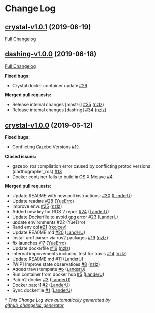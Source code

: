 # Change Log

## [crystal-v1.0.1](https://github.com/AcutronicRobotics/gym-gazebo2/tree/crystal-v1.0.1) (2019-06-19)
[Full Changelog](https://github.com/AcutronicRobotics/gym-gazebo2/compare/dashing-v1.0.0...crystal-v1.0.1)

## [dashing-v1.0.0](https://github.com/AcutronicRobotics/gym-gazebo2/tree/dashing-v1.0.0) (2019-06-18)
[Full Changelog](https://github.com/AcutronicRobotics/gym-gazebo2/compare/crystal-v1.0.0...dashing-v1.0.0)

**Fixed bugs:**

- Crystal docker container update [\#29](https://github.com/AcutronicRobotics/gym-gazebo2/issues/29)

**Merged pull requests:**

- Release internal changes \[master\] [\#35](https://github.com/AcutronicRobotics/gym-gazebo2/pull/35) ([nzlz](https://github.com/nzlz))
- Release internal changes \[dashing\] [\#34](https://github.com/AcutronicRobotics/gym-gazebo2/pull/34) ([nzlz](https://github.com/nzlz))

## [crystal-v1.0.0](https://github.com/AcutronicRobotics/gym-gazebo2/tree/crystal-v1.0.0) (2019-06-12)
**Fixed bugs:**

- Conflicting Gazebo Versions [\#10](https://github.com/AcutronicRobotics/gym-gazebo2/issues/10)

**Closed issues:**

- gazebo\_ros compilation error caused by conflicting protoc versions \(carthographer\_ros\) [\#13](https://github.com/AcutronicRobotics/gym-gazebo2/issues/13)
- Docker container fails to build in OS X Mojave [\#4](https://github.com/AcutronicRobotics/gym-gazebo2/issues/4)

**Merged pull requests:**

- Update README with new pull instructions: [\#30](https://github.com/AcutronicRobotics/gym-gazebo2/pull/30) ([LanderU](https://github.com/LanderU))
- Update readme [\#28](https://github.com/AcutronicRobotics/gym-gazebo2/pull/28) ([YueErro](https://github.com/YueErro))
- Improve envs [\#25](https://github.com/AcutronicRobotics/gym-gazebo2/pull/25) ([nzlz](https://github.com/nzlz))
- Added new key for ROS 2 repos [\#24](https://github.com/AcutronicRobotics/gym-gazebo2/pull/24) ([LanderU](https://github.com/LanderU))
- Update Dockerfile to avoid gpg error [\#23](https://github.com/AcutronicRobotics/gym-gazebo2/pull/23) ([LanderU](https://github.com/LanderU))
- update environments [\#22](https://github.com/AcutronicRobotics/gym-gazebo2/pull/22) ([YueErro](https://github.com/YueErro))
- Rand env col [\#21](https://github.com/AcutronicRobotics/gym-gazebo2/pull/21) ([rkojcev](https://github.com/rkojcev))
- Update README.md [\#20](https://github.com/AcutronicRobotics/gym-gazebo2/pull/20) ([LanderU](https://github.com/LanderU))
- Install urdf parser via ros2 packages [\#19](https://github.com/AcutronicRobotics/gym-gazebo2/pull/19) ([nzlz](https://github.com/nzlz))
- fix launches [\#17](https://github.com/AcutronicRobotics/gym-gazebo2/pull/17) ([YueErro](https://github.com/YueErro))
- Update dockerfile [\#16](https://github.com/AcutronicRobotics/gym-gazebo2/pull/16) ([nzlz](https://github.com/nzlz))
- internal improvements including test for travis [\#14](https://github.com/AcutronicRobotics/gym-gazebo2/pull/14) ([nzlz](https://github.com/nzlz))
- Update README.md [\#11](https://github.com/AcutronicRobotics/gym-gazebo2/pull/11) ([LanderU](https://github.com/LanderU))
- \[WIP\] Improve state observations [\#8](https://github.com/AcutronicRobotics/gym-gazebo2/pull/8) ([nzlz](https://github.com/nzlz))
- Added travis template [\#6](https://github.com/AcutronicRobotics/gym-gazebo2/pull/6) ([LanderU](https://github.com/LanderU))
- Run container from docker hub [\#5](https://github.com/AcutronicRobotics/gym-gazebo2/pull/5) ([LanderU](https://github.com/LanderU))
- Patch2 docker [\#3](https://github.com/AcutronicRobotics/gym-gazebo2/pull/3) ([LanderU](https://github.com/LanderU))
- Docker patch1 [\#2](https://github.com/AcutronicRobotics/gym-gazebo2/pull/2) ([LanderU](https://github.com/LanderU))
- Sync dockerfile [\#1](https://github.com/AcutronicRobotics/gym-gazebo2/pull/1) ([LanderU](https://github.com/LanderU))



\* *This Change Log was automatically generated by [github_changelog_generator](https://github.com/skywinder/Github-Changelog-Generator)*